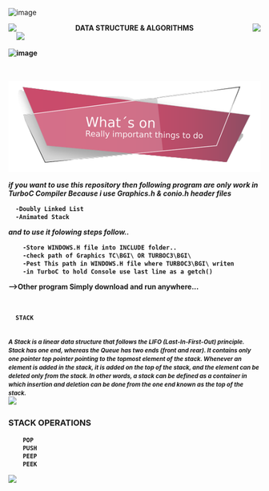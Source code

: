 ![image](https://github.com/godkingjay/godkingjay/blob/master/assets/borderseparator.gif)
<div align="center">
  <img src="https://github.com/godkingjay/godkingjay/blob/master/assets/animated-flame-01.gif" height="50px" align="left"/>
  <span align="middle"><strong>DATA STRUCTURE & ALGORITHMS<strong></span>
  <img src="https://github.com/godkingjay/godkingjay/blob/master/assets/animated-flame-01.gif" height="50px" align="right"/>
</div>

    
<img src="https://github.com/godkingjay/godkingjay/blob/master/assets/borderseparator.gif"/>


![image](https://user-images.githubusercontent.com/126388812/221423381-f346dff0-d13c-4651-a1a2-e217789cea74.png)

 <br/><br/>
 <img src="https://github.com/AJAX-Codder/DSA/blob/main/image-removebg-preview%20(3).png"/>
 
  
   <i>if you want to use this repository then following program are only work in TurboC Compiler Because i use Graphics.h & conio.h header files</i>
      
      -Doubly Linked List
      -Animated Stack
 <i>and to use it folowing steps follow..</i>
        
        -Store WINDOWS.H file into INCLUDE folder..
        -check path of Graphics TC\BGI\ OR TURBOC3\BGI\
        -Pest This path in WINDOWS.H file where TURBOC3\BGI\ writen
        -in TurboC to hold Console use last line as a getch()
    
   -->Other program Simply download and run anywhere...
    
<br/>
<div>
  
  
      STACK
  <br/>
  <small><i>
    A Stack is a linear data structure that follows the LIFO (Last-In-First-Out) principle. Stack has one end, whereas the Queue has two ends (front and rear). It contains only one pointer top pointer pointing to the topmost element of the stack. Whenever an element is added in the stack, it is added on the top of the stack, and the element can be deleted only from the stack. In other words, a stack can be defined as a container in which insertion and deletion can be done from the one end known as the top of the stack.
    </i></small>
  <br/>
  <img src="https://user-images.githubusercontent.com/126388812/221423832-c42b7eed-d348-4489-9dfd-9947a5dfade6.png" />
  <h3>STACK OPERATIONS</h3>
  
  
        POP
        PUSH
        PEEP
        PEEK
  
  
  <img src="https://user-images.githubusercontent.com/126388812/221424239-bd428b9b-2e5a-4755-b437-770c233bda59.png"/>
    
</div>
